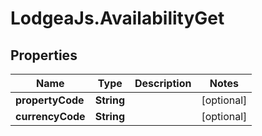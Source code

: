 # LodgeaJs.AvailabilityGet

## Properties

Name | Type | Description | Notes
------------ | ------------- | ------------- | -------------
**propertyCode** | **String** |  | [optional] 
**currencyCode** | **String** |  | [optional] 


